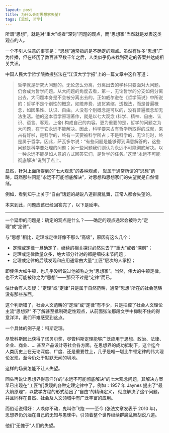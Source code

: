 ```yaml
---
layout: post
title: 为什么会对思想家失望?
tags: [思想, 哲学]
---
```


所谓“思想”，就是对“重大”或者“深刻”问题的观点，而“思想家”当然就是发表这类观点的人。

一个不引人注意的事实是：“思想”通常指的是不确定的观点。虽然有许多“思想”广为传播，但在经历了数百甚至数千年之后，人类似乎仍未找到确定的答案并达成相关共识。

中国人民大学哲学院教授张法在“江汉大学学报”上的一篇文章中这样写道：

> 哲学就是研究大问题的。无论怎么分离，分离出去的学科只要面对大问题，仍会成为哲学问题。从大问题的角度去看，第一，无论哲学的分支如何分离出去，大问题本身是不会被分离出去的。正如威尔逊在《哲学简说》中所说的：哲学不是个别性的概念，如赡养费、通货紧缩、透视法，而是普遍概念，如因果性、认识、自由。人没有个别概念是可以的，没有普遍概念却无法生活。他的这本哲学原理著作，就是以七大观念 (科学、精神、自由、认识、语言、客观、上帝) 构成自己的内容。更为重要的是，哲学的问题之为大问题，在于它永远不能解决。因此，科学要来占有哲学所取得的成就，来占有好啦，是科学的，终有一天要被科学所占；不是科学的，无论何时，终是属于哲学。因此，萨瓦多尔说：“有些问题是能够得到满意解答的，这些问题是科学要处理的问题；另一些问题我们则认为永远不可能彻底解决。以一种永远不能尽如人意的方式回答它们，是哲学的任务。”这里“永远不可能彻底解决”说到了点上。

显然，针对上面所提到的“七大观念”的各种观点， 就属于通常所谓的“思想”范畴。既然那些问题“永远不可能彻底解决”，对思想和思想家们的失望就是自然情绪。

例如，看到知乎上关于“自由”话题的胡说八道群魔乱舞，正常人都会失望的。

本来到此，问题应该已经回答完了，以下是延申。

****

一个延申的问题是：确定的观点是什么？——确定的观点通常会被称为“定理”或“定律”。

与“思想”相比，定理或定律好像不那么“高级”，原因有这么几个：

* 定理或定律一旦确定了，继续的相关探讨必然失去了“重大”或者“深刻”；
* 定理或定律数量众多，绝大部分针对的都是细枝末节问题；
* 定理或定律的后续发现和应用通常由大量“工匠”层次的人承担；

即使伟大如牛顿，也几乎没听说过他被称之为“思想家”。当然，伟大的牛顿定律，也不大可能被称之为“思想”——那只不过是“定律”而已。

估计会有人质疑：“定理”或“定律”只是属于自然范畴，通常“思想”所在的社会范畴没有那些东西。

这个判断错了，社会人文范畴的“定理”或“定律”有不少，只是把控了社会人文理论主流“思想界” 不了解甚至抵制确定性观点，从前面张法那段文字中抑制不住的得意洋洋，我们不难感受到这点。

一个具体的例子是：科斯定理。

尽管科斯因此获得了诺贝尔奖，尽管科斯定理能够广泛应用于思想、政治、法律、企业、商业、... 甚至产品设计等社会各方面。在思想界的成功抵制下，这个迄今人类历史上在无论深度、广度、还是重要性上，几乎是唯一堪比牛顿定律的伟大理论发现，至今仍处于默默无闻的境地。

这样的场景怎能不让人失望。

回头再说让思想界得意洋洋的“永远不可能彻底解决”的七大观念问题，其解决方案早已出现在“工匠”们发现的各种定理定律中了。例如：1957 年 Jaynes 提出了“最大熵原理”，以数学方程的形式给出了“自由”的精确定义， 彻底解决了这个问题，并且同样在自然、社会及人文领域中有广泛丰富的应用。

而俗话说得好：人唤你不动，鬼叫你飞跑 ——至今 (张法文章发表于 2010 年)，思想界仍沉湎在自己的无知与愚昧中，引领着整个世界继续群魔乱舞胡说八道。

他们“无愧于”人们的失望。